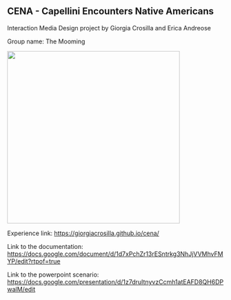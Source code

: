 ## CENA - Capellini Encounters Native Americans

Interaction Media Design project by Giorgia Crosilla and Erica Andreose

Group name: The Mooming


<img src="https://github.com/giorgiacrosilla/cena/blob/main/unreal%20engine%20screenshot/bkgr.jpg" width="400"/>


Experience link: https://giorgiacrosilla.github.io/cena/

Link to the documentation: https://docs.google.com/document/d/1d7xPchZr13rESntrkg3NhJjVVMhvFMYP/edit?rtpof=true

Link to the powerpoint scenario: https://docs.google.com/presentation/d/1z7druItnyvzCcmh1atEAFD8QH6DPwalM/edit
